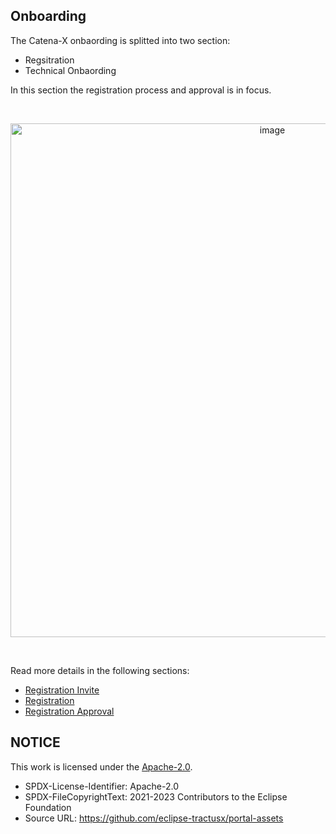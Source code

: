 ## Onboarding

The Catena-X onbaording is splitted into two section:

- Regsitration
- Technical Onbaording

In this section the registration process and approval is in focus.

<br>
<p align="center">
<img width="822" alt="image" src="https://user-images.githubusercontent.com/94133633/220176825-cc77cd1f-f1bd-450a-b08c-ce5fe0b5908d.png">
</p>
<br>

Read more details in the following sections:

- [Registration Invite](./01.%20Registration%20Invite/)
- [Registration](./02.%20Registration/)
- [Registration Approval](./03.%20Registration%20Approval/)

## NOTICE

This work is licensed under the [Apache-2.0](https://www.apache.org/licenses/LICENSE-2.0).

- SPDX-License-Identifier: Apache-2.0
- SPDX-FileCopyrightText: 2021-2023 Contributors to the Eclipse Foundation
- Source URL: https://github.com/eclipse-tractusx/portal-assets

